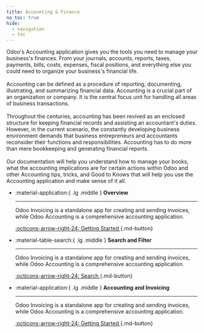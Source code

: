 ```yaml
---
title: Accounting & Finance
no_toc: true
hide:
  - navigation
  - toc
---
```


<div class="p-7">
Odoo's Accounting application gives you the tools you need to manage your business's finances. From your journals, accounts, reports, taxes, payments, bills, costs, expenses, fiscal positions, and everything else you could need to organize your business's financial life. 
<br/>
<br/>
Accounting can be defined as a procedure of reporting, documenting, illustrating, and summarizing financial data. Accounting is a crucial part of an organization or company. It is the central focus unit for handling all areas of business transactions. 
<br/>
<br/>
Throughout the centuries, accounting has been revived as an enclosed structure for keeping financial records and assisting an accountant's duties. However, in the current scenario, the constantly developing business environment demands that business entrepreneurs and accountants reconsider their functions and responsibilities. Accounting has to do more than mere bookkeeping and generating financial reports.
<br/>
<br/>
Our documentation will help you understand how to manage your books, what the accounting implications are for certain actions within Odoo and other Accounting tips, tricks, and Good to Knows that will help you use the Accounting application and make sense of it all. 
</div>


<div class="grid cards" markdown>


<div class="grid cards" markdown>

-   :material-application:{ .lg .middle } __Overview__

    ---

    Odoo Invoicing is a standalone app for creating and sending invoices, while Odoo Accounting is a comprehensive accounting application.

    [:octicons-arrow-right-24: Getting Started ](https://www.odoo.com/documentation/16.0/applications/finance/accounting/get_started.html){.md-button}


-   :material-table-search:{ .lg .middle } __Search and Filter__

    ---

    Odoo Invoicing is a standalone app for creating and sending invoices, while Odoo Accounting is a comprehensive accounting application.
    
    [:octicons-arrow-right-24: Search ](https://www.odoo.com/documentation/16.0/applications/essentials/search.html){.md-button}

-   :material-application:{ .lg .middle } __Accounting and Invoicing__

    ---

    Odoo Invoicing is a standalone app for creating and sending invoices, while Odoo Accounting is a comprehensive accounting application.

    [:octicons-arrow-right-24: Getting Started ](./01_overview.md){.md-button}



</div>